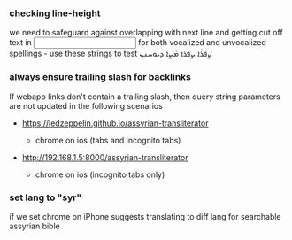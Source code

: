 ### checking line-height

we need to safeguard against overlapping with next line and getting cut off text in <input> for both vocalized and unvocalized spellings - use these strings to test
ܨܲܦܪܵܐ
ܨܦܪܐ
ܡܵܨܹܐ
ܕܝܘܚܢܢ

### always ensure trailing slash for backlinks

If webapp links don't contain a trailing slash, then query string parameters are not updated in the following scenarios

* https://ledzeppelin.github.io/assyrian-transliterator
	* chrome on ios (tabs and incognito tabs)

* http://192.168.1.5:8000/assyrian-transliterator
	* chrome on ios (incognito tabs only)


### set lang to "syr"

if we set <html lang="en"> chrome on iPhone suggests translating to diff lang for searchable assyrian bible
